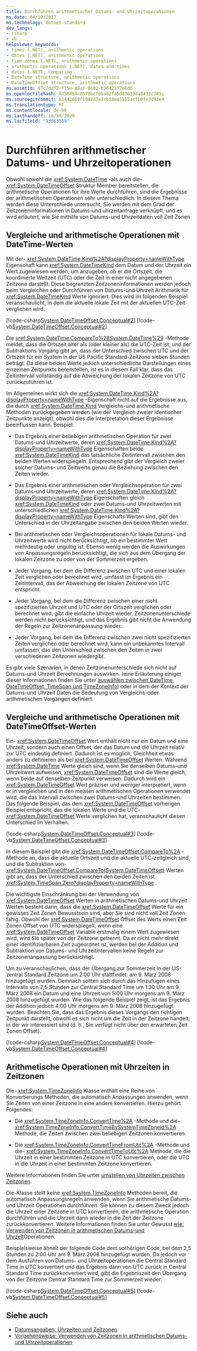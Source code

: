 ```yaml
---
title: Durchführen arithmetischer Datums- und Uhrzeitoperationen
ms.date: 04/10/2017
ms.technology: dotnet-standard
dev_langs:
- csharp
- vb
helpviewer_keywords:
- times [.NET], arithmetic operations
- dates [.NET], arithmetic operations
- time zones [.NET], arithmetic operations
- arithmetic operations [.NET], dates and times
- dates [.NET], comparing
- DateTime structure, arithmetic operations
- DateTimeOffset structure, arithmetic operations
ms.assetid: 87c7ddf2-f15e-48af-8602-b3642237e6d0
ms.openlocfilehash: 8350454c0570bcf0ba82fa5d83639da0433c785c
ms.sourcegitcommit: b1442669f1982d3a1cb18ea35b5acfb0fc7d93e4
ms.translationtype: MT
ms.contentlocale: de-DE
ms.lasthandoff: 10/30/2020
ms.locfileid: "93063559"
---
```

# <a name="performing-arithmetic-operations-with-dates-and-times"></a>Durchführen arithmetischer Datums- und Uhrzeitoperationen

Obwohl sowohl die <xref:System.DateTime> -als auch die- <xref:System.DateTimeOffset> Struktur Member bereitstellen, die arithmetische Operationen für ihre Werte durchführen, sind die Ergebnisse der arithmetischen Operationen sehr unterschiedlich. In diesem Thema werden diese Unterschiede untersucht, Sie werden mit dem Grad der Zeitzoneninformationen in Datums-und uhrzeitanfrage verknüpft, und es wird erläutert, wie Sie mithilfe von Datums-und Uhrzeitdaten voll Zeit Zonen

## <a name="comparisons-and-arithmetic-operations-with-datetime-values"></a>Vergleiche und arithmetische Operationen mit DateTime-Werten

Mit der- <xref:System.DateTime.Kind%2A?displayProperty=nameWithType> Eigenschaft kann <xref:System.DateTimeKind> dem Datum und der Uhrzeit ein Wert zugewiesen werden, um anzugeben, ob er die Ortszeit, die koordinierte Weltzeit (UTC) oder die Zeit in einer nicht angegebenen Zeitzone darstellt. Diese begrenzten Zeitzoneninformationen werden jedoch beim Vergleichen oder Durchführen von Datums-und Uhrzeit Arithmetik für <xref:System.DateTimeKind> Werte ignoriert. Dies wird im folgenden Beispiel veranschaulicht, in dem die aktuelle lokale Zeit mit der aktuellen UTC-Zeit verglichen wird.

[!code-csharp[System.DateTimeOffset.Conceptual#2](../../../samples/snippets/csharp/VS_Snippets_CLR_System/system.DateTimeOffset.Conceptual/cs/Conceptual2.cs#2)]
[!code-vb[System.DateTimeOffset.Conceptual#2](../../../samples/snippets/visualbasic/VS_Snippets_CLR_System/system.DateTimeOffset.Conceptual/vb/Conceptual2.vb#2)]

Die <xref:System.DateTime.CompareTo%28System.DateTime%29> -Methode meldet, dass die Ortszeit älter als (oder kleiner als) die UTC-Zeit ist, und der Subtraktions Vorgang gibt an, dass der Unterschied zwischen UTC und der Ortszeit für ein System in der US Pacific Standard-Zeitzone sieben Stunden beträgt. Da diese beiden Werte jedoch unterschiedliche Darstellungen eines einzelnen Zeitpunkts bereitstellen, ist es in diesem Fall klar, dass das Zeitintervall vollständig auf die Abweichung der lokalen Zeitzone von UTC zurückzuführen ist.

Im Allgemeinen wirkt sich die <xref:System.DateTime.Kind%2A?displayProperty=nameWithType> -Eigenschaft nicht auf die Ergebnisse aus, die durch <xref:System.DateTime.Kind> Vergleichs-und arithmetische Methoden zurückgegeben werden (wie der Vergleich zweier identischer Zeitpunkte anzeigt), obwohl dies die Interpretation dieser Ergebnisse beeinflussen kann. Beispiel:

- Das Ergebnis einer beliebigen arithmetischen Operation für zwei Datums-und Uhrzeitwerte, deren <xref:System.DateTime.Kind%2A?displayProperty=nameWithType> Eigenschaften beide <xref:System.DateTimeKind> das tatsächliche Zeitintervall zwischen den beiden Werten widerspiegeln. Entsprechend gibt der Vergleich zweier solcher Datums- und Zeitwerte genau die Beziehung zwischen den Zeiten wieder.

- Das Ergebnis einer arithmetischen oder Vergleichsoperation für zwei Datums-und Uhrzeitwerte, deren <xref:System.DateTime.Kind%2A?displayProperty=nameWithType> Eigenschaften gleich <xref:System.DateTimeKind> oder zwei Datums-und Uhrzeitwerten mit unterschiedlichen <xref:System.DateTime.Kind%2A?displayProperty=nameWithType> Eigenschafts Werten sind, gibt den Unterschied in der Uhrzeitangabe zwischen den beiden Werten wieder.

- Bei arithmetischen oder Vergleichsoperationen für lokale Datums- und Uhrzeitwerte wird nicht berücksichtigt, ob ein bestimmter Wert mehrdeutig oder ungültig ist. Ebenso wenig werden die Auswirkungen von Anpassungsregeln berücksichtigt, die sich aus dem Übergang der lokalen Zeitzone zu oder von der Sommerzeit ergeben.

- Jeder Vorgang, bei dem die Differenz zwischen UTC und einer lokalen Zeit verglichen oder berechnet wird, umfasst im Ergebnis ein Zeitintervall, das der Abweichung der lokalen Zeitzone von UTC entspricht.

- Jeder Vorgang, bei dem die Differenz zwischen einer nicht spezifizierten Uhrzeit und UTC oder der Ortszeit verglichen oder berechnet wird, gibt die einfache Uhrzeit wieder. Zeitzonenunterschiede werden nicht berücksichtigt, und das Ergebnis gibt nicht die Anwendung der Regeln zur Zeitzonenanpassung wieder.

- Jeder Vorgang, bei dem die Differenz zwischen zwei nicht spezifizierten Zeiten verglichen oder berechnet wird, kann ein unbekanntes Intervall umfassen, das den Unterschied zwischen den Zeiten in zwei verschiedenen Zeitzonen wiedergibt.

Es gibt viele Szenarien, in denen Zeitzonenunterschiede sich nicht auf Datums-und Uhrzeit Berechnungen auswirken. (eine Erläuterung einiger dieser Informationen finden Sie unter [auswählen zwischen DateTime, DateTimeOffset, TimeSpan und TimeZoneInfo](choosing-between-datetime.md)) oder in dem der Kontext der Datums-und Uhrzeit Daten die Bedeutung von Vergleichs-oder arithmetischen Vorgängen definiert.

## <a name="comparisons-and-arithmetic-operations-with-datetimeoffset-values"></a>Vergleiche und arithmetische Operationen mit DateTimeOffset-Werten

Ein- <xref:System.DateTimeOffset> Wert enthält nicht nur ein Datum und eine Uhrzeit, sondern auch einen Offset, der das Datum und die Uhrzeit relativ zur UTC eindeutig definiert. Dadurch ist es möglich, Gleichheit etwas anders zu definieren als bei <xref:System.DateTimeOffset> Werten. Während <xref:System.DateTime> Werte gleich sind, wenn Sie denselben Datums-und Uhrzeitwert aufweisen, <xref:System.DateTimeOffset> sind die Werte gleich, wenn beide auf denselben Zeitpunkt verweisen. Dadurch wird ein <xref:System.DateTimeOffset> Wert präziser und weniger interpretiert, wenn er in vergleichen und in den meisten arithmetischen Operationen verwendet wird, die das Intervall zwischen zwei Datums-und Uhrzeiten bestimmen. Das folgende Beispiel, das dem <xref:System.DateTimeOffset> vorherigen Beispiel entspricht, das die lokalen Werte und die UTC- <xref:System.DateTimeOffset> Werte verglichen hat, veranschaulicht diesen Unterschied im Verhalten.

[!code-csharp[System.DateTimeOffset.Conceptual#3](../../../samples/snippets/csharp/VS_Snippets_CLR_System/system.DateTimeOffset.Conceptual/cs/Conceptual3.cs#3)]
[!code-vb[System.DateTimeOffset.Conceptual#3](../../../samples/snippets/visualbasic/VS_Snippets_CLR_System/system.DateTimeOffset.Conceptual/vb/Conceptual3.vb#3)]

In diesem Beispiel gibt die <xref:System.DateTimeOffset.CompareTo%2A> -Methode an, dass die aktuelle Ortszeit und die aktuelle UTC-zeitgleich sind, und die Subtraktion von- <xref:System.DateTimeOffset.CompareTo(System.DateTimeOffset)> Werten gibt an, dass der Unterschied zwischen den beiden Zeiten ist <xref:System.TimeSpan.Zero?displayProperty=nameWithType> .

Die wichtigste Einschränkung bei der Verwendung von <xref:System.DateTimeOffset> Werten in arithmetischen Datums-und Uhrzeit Werten besteht darin, dass die <xref:System.DateTimeOffset> Werte für ein gewisses Zeit Zonen Bewusstsein sind, aber Sie sind nicht voll Zeit Zonen fähig. Obwohl der <xref:System.DateTimeOffset> Offset des Werts einen Zeit Zonen Offset von UTC widerspiegelt, wenn eine <xref:System.DateTimeOffset> Variable erstmalig einem Wert zugewiesen wird, wird Sie später von der Zeitzone getrennt. Da er nicht mehr direkt einer identifizierbaren Zeit zugeordnet ist, werden bei der Addition und Subtraktion von Datums- und Uhrzeitintervallen keine Regeln zur Zeitzonenanpassung berücksichtigt.

Um zu veranschaulichen, dass der Übergang zur Sommerzeit in der US-zentral Standard Zeitzone um 2:00 Uhr stattfindet. am 9. März 2008 hinzugefügt wurden. Demnach sollten sich durch das Hinzufügen eines Intervalls von 2,5 Stunden zur Central Standard Time um 1:30 Uhr am 9. März 2008 ein Datum und eine Uhrzeit von 5:00 Uhr morgens am 9. März 2008 hinzugefügt wurden. Wie das folgende Beispiel zeigt, ist das Ergebnis der Addition jedoch 4:00 Uhr morgens am 9. März 2008 hinzugefügt wurden. Beachten Sie, dass das Ergebnis dieses Vorgangs den richtigen Zeitpunkt darstellt, obwohl es sich nicht um die Zeit in der Zeitzone handelt, in der wir interessiert sind (d. h., Sie verfügt nicht über den erwarteten Zeit Zonen Offset).

[!code-csharp[System.DateTimeOffset.Conceptual#4](../../../samples/snippets/csharp/VS_Snippets_CLR_System/system.DateTimeOffset.Conceptual/cs/Conceptual4.cs#4)]
[!code-vb[System.DateTimeOffset.Conceptual#4](../../../samples/snippets/visualbasic/VS_Snippets_CLR_System/system.DateTimeOffset.Conceptual/vb/Conceptual4.vb#4)]

## <a name="arithmetic-operations-with-times-in-time-zones"></a>Arithmetische Operationen mit Uhrzeiten in Zeitzonen

Die- <xref:System.TimeZoneInfo> Klasse enthält eine Reihe von Konvertierungs Methoden, die automatisch Anpassungen anwenden, wenn Sie Zeiten von einer Zeitzone in eine andere konvertieren. Hierzu gehört Folgendes:

- Die <xref:System.TimeZoneInfo.ConvertTime%2A> -Methode und die- <xref:System.TimeZoneInfo.ConvertTimeBySystemTimeZoneId%2A> Methode, die Zeiten zwischen zwei beliebigen Zeitzonen konvertieren.

- Die <xref:System.TimeZoneInfo.ConvertTimeFromUtc%2A> -Methode und die- <xref:System.TimeZoneInfo.ConvertTimeToUtc%2A> Methode, die die Uhrzeit in einer bestimmten Zeitzone in UTC konvertieren, oder die UTC in die Uhrzeit in einer bestimmten Zeitzone konvertieren.

Weitere Informationen finden Sie unter [umstellen von Uhrzeiten zwischen Zeitzonen](converting-between-time-zones.md).

Die-Klasse stellt keine <xref:System.TimeZoneInfo> Methoden bereit, die automatisch Anpassungsregeln anwenden, wenn Sie arithmetische Datums-und Uhrzeit Operationen durchführen. Sie können zu diesem Zweck jedoch die Uhrzeit einer Zeitzone in UTC konvertieren, die arithmetische Operation durchführen und die Uhrzeit dann wieder in die Zeit der Zeitzone zurückkonvertieren. Weitere Informationen finden Sie unter Gewusst [wie: Verwenden von Zeitzonen in arithmetischen Datums-und Uhrzeit](use-time-zones-in-arithmetic.md)Operationen.

Beispielsweise ähnelt der folgende Code dem vorherigen Code, bei dem 2,5 Stunden zu 2:00 Uhr am 9. März 2008 hinzugefügt wurden. Da jedoch vor dem Ausführen von Datums- und Uhrzeitoperationen die Central Standard Time in UTC konvertiert und das Ergebnis dann von UTC zurück in Central Standard Time zurückkonvertiert wird, gibt die Ergebniszeit den Übergang von der Zeitzone Central Standard Time zur Sommerzeit wieder.

[!code-csharp[System.DateTimeOffset.Conceptual#5](../../../samples/snippets/csharp/VS_Snippets_CLR_System/system.DateTimeOffset.Conceptual/cs/Conceptual5.cs#5)]
[!code-vb[System.DateTimeOffset.Conceptual#5](../../../samples/snippets/visualbasic/VS_Snippets_CLR_System/system.DateTimeOffset.Conceptual/vb/Conceptual5.vb#5)]

## <a name="see-also"></a>Siehe auch

- [Datumsangaben, Uhrzeiten und Zeitzonen](index.md)
- [Vorgehensweise: Verwenden von Zeitzonen in arithmetischen Datums- und Uhrzeitoperationen](use-time-zones-in-arithmetic.md)
